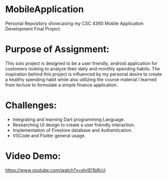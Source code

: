 # MobileApplication
Personal Repository showcasing my CSC 4360 Mobile Application Development Final Project.

# Purpose of Assignment:
This solo project is designed to be a user friendly, android application for customers looking to analyze their daily and monthly spending habits. The inspiration behind this project is influenced by my personal desire to create a healthy spending habit while also utilizing the course material I learned from lecture to formulate a simple finance application.

# Challenges:
- Integrating and learning Dart programming Language.
- Researching UI design to create a user friendly interaction.
- Implementation of Firestore database and Authentication.
- VSCode and Flutter general usage.

# Video Demo:
https://www.youtube.com/watch?v=eIyIEI1bRcU
